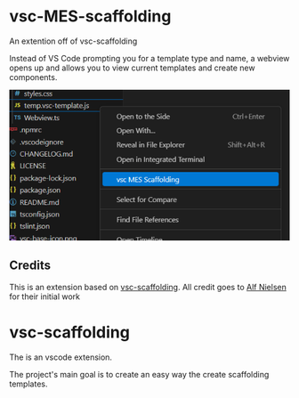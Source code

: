 # vsc-MES-scaffolding

An extention off of vsc-scaffolding

Instead of VS Code prompting you for a template type and name, a webview opens up and allows you to view current templates and create new components.

![the explorer context menu with a mes-scaffolding option](images/mes-scaffolding-option.png)

## Credits
This is an extension based on [vsc-scaffolding](https://github.com/alfnielsen/vsc-base/tree/master/vsc-scaffolding).
All credit goes to [Alf Nielsen](https://github.com/alfnielsen) for their initial work


# vsc-scaffolding

The is an vscode extension.

The project's main goal is to create an easy way the create scaffolding templates.

